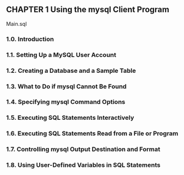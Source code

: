 
## CHAPTER 1 Using the mysql Client Program

Main.sql

### 1.0. Introduction

### 1.1. Setting Up a MySQL User Account

### 1.2. Creating a Database and a Sample Table

### 1.3. What to Do if mysql Cannot Be Found

### 1.4. Specifying mysql Command Options

### 1.5. Executing SQL Statements Interactively

### 1.6. Executing SQL Statements Read from a File or Program

### 1.7. Controlling mysql Output Destination and Format

### 1.8. Using User-Defined Variables in SQL Statements


